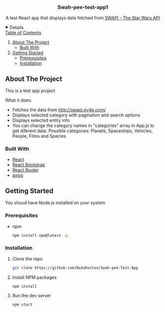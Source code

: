 
<br />
<p align="center">
 
  <h3 align="center">Swah-pee-test-app1</h3>

  <p align="center">
    A test React app that displays data fetched from <a href="http://swapi.py4e.com/">SWAPI - The Star Wars API</>
   
  </p>
</p>

<!-- TABLE OF CONTENTS -->
<details open="open">
  <summary>Table of Contents</summary>
  <ol>
    <li>
      <a href="#about-the-project">About The Project</a>
      <ul>
        <li><a href="#built-with">Built With</a></li>
      </ul>
    </li>
    <li>
      <a href="#getting-started">Getting Started</a>
      <ul>
        <li><a href="#prerequisites">Prerequisites</a></li>
        <li><a href="#installation">Installation</a></li>
      </ul>
    </li>
      </ol>
</details>

<!-- ABOUT THE PROJECT -->

## About The Project

This is a test app project

What it does:

- Fetches the data from http://swapi.py4e.com/
- Displays selected category with pagination and search options
- Displays selected entity info
- You can change the category names in "categories" array in App.js to get diferent data.
  Possible categories: Planets, Spaceships, Vehicles, People, Films and Species

### Built With

- [React](https://reactjs.org/)
- [React Bootstrap](https://react-bootstrap.github.io/)
- [React Router](https://reactrouter.com/)
- [axios](https://github.com/axios/axios)

<!-- GETTING STARTED -->

## Getting Started

You shoud have Node.js installed on your system

### Prerequisites

- npm
  ```sh
  npm install npm@latest -g
  ```

### Installation

1. Clone the repo
   ```sh
   git clone https://github.com/NikoKostov/Swah-pee-Test-App
   ```
2. Install NPM packages
   ```sh
   npm install
   ```
3. Run the dev server
   ```sh
   npm start
   ```
